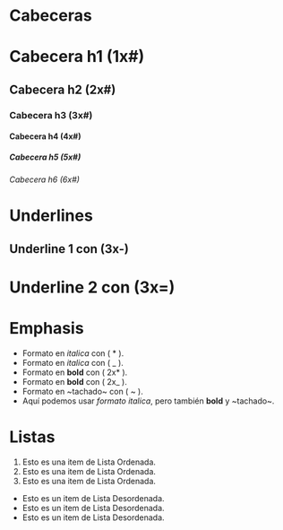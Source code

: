 # Cabeceras
# Cabecera h1 (1x#)
## Cabecera h2 (2x#)
### Cabecera h3 (3x#)
#### Cabecera h4 (4x#)
##### Cabecera h5 (5x#)
###### Cabecera h6 (6x#)

# Underlines
Underline 1 con (3x-)
---------------------

Underline 2 con (3x=)
=====================

# Emphasis
- Formato en *italica* con ( * ). 
- Formato en _italica_ con ( _ ).
- Formato en **bold** con ( 2x* ).
- Formato en __bold__ con ( 2x_ ).
- Formato en ~tachado~ con ( ~ ).
- Aquí podemos usar *formato italica*, pero también **bold** y ~tachado~.

# Listas
1. Esto es una item de Lista Ordenada.
2. Esto es una item de Lista Ordenada.
3. Esto es una item de Lista Ordenada.
- Esto es un item de Lista Desordenada.
- Esto es un item de Lista Desordenada.
- Esto es un item de Lista Desordenada.